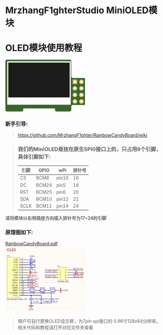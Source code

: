 # MrzhangF1ghterStudio MiniOLED模块
# OLED模块使用教程

<img src="https://github.com/MrzhangF1ghter/miniOLED/blob/master/schematic/view.jpg" width=50% height=50% /><br>

### 新手引导:
> https://github.com/MrzhangF1ghter/RainbowCandyBoard/wiki

> ### 我们的MiniOLED是挂在原生SPI0接口上的，只占用6个引脚，具体引脚如下:
> |引脚|GPIO| wPi |排针号|
> |----|--- |-----|-----|
> |CS  |BCM8 |pin10| 16 |    
> |DC  |BCM24|pin5 | 18 |
> |RST |BCM25|pin6 | 20 |
> |SDA |BCM10|pin12| 22 |
> |SCLK|BCM11|pin14| 24 |
请将模块以右侧插座方向插入排针号为17~24的引脚
### 原理图如下:
[RainbowCandyBoard.pdf](https://github.com/MrzhangF1ghter/miniOLED/blob/master/schematic/miniOLED.pdf)<br>
<img src="https://github.com/MrzhangF1ghter/miniOLED/blob/master/schematic/miniOLED.png" width=50% height=50%/><br>
> 用户可自行更换OLED显示屏，为7pin spi接口的 0.96寸128x64分辨率。
> 相关代码和教程请打开对应文件夹查看 
